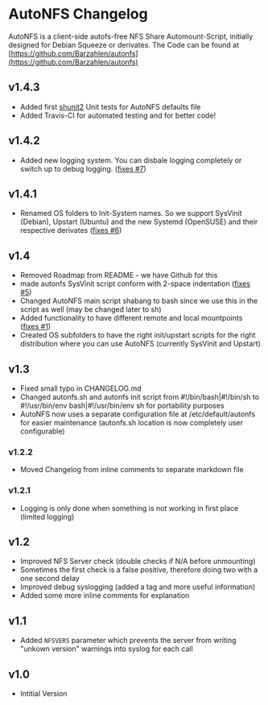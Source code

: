 # AutoNFS Changelog

AutoNFS is a client-side autofs-free NFS Share Automount-Script, initially designed for Debian Squeeze or derivates.
The Code can be found at [https://github.com/Barzahlen/autonfs](https://github.com/Barzahlen/autonfs)

## v1.4.3
- Added first [shunit2](https://code.google.com/p/shunit2/) Unit tests for AutoNFS defaults file
- Added Travis-CI for automated testing and for better code!

## v1.4.2
- Added new logging system. You can disbale logging completely or switch up to debug logging. ([fixes #7](https://github.com/Barzahlen/autonfs/issues/7))

## v1.4.1
- Renamed OS folders to Init-System names. So we support SysVinit (Debian), Upstart (Ubuntu) and the new Systemd (OpenSUSE) and their respective derivates ([fixes #6](https://github.com/Barzahlen/autonfs/issues/6))

## v1.4
- Removed Roadmap from README - we have Github for this
- made autonfs SysVinit script conform with 2-space indentation ([fixes #5](https://github.com/Barzahlen/autonfs/issues/5))
- Changed AutoNFS main script shabang to bash since we use this in the script as well (may be changed later to sh)
- Added functionality to have different remote and local mountpoints ([fixes #1](https://github.com/Barzahlen/autonfs/issues/1))
- Created OS subfolders to have the right init/upstart scripts for the right distribution where you can use AutoNFS (currently SysVinit and Upstart)

## v1.3
- Fixed small typo in CHANGELOG.md
- Changed autonfs.sh and autonfs init script from #!/bin/bash|#!/bin/sh to #!/usr/bin/env bash|#!/usr/bin/env sh for portability purposes
- AutoNFS now uses a separate configuration file at /etc/default/autonfs for easier maintenance (autonfs.sh location is now completely user configurable)

### v1.2.2
- Moved Changelog from inline comments to separate markdown file

### v1.2.1
- Logging is only done when something is not working in first place (limited logging)

## v1.2
- Improved NFS Server check (double checks if N/A before unmounting)
- Sometimes the first check is a false positive, therefore doing two with a one second delay
- Improved debug syslogging (added a tag and more useful information)
- Added some more inline comments for explanation

## v1.1
- Added `NFSVERS` parameter which prevents the server from writing "unkown version" warnings into syslog for each call

## v1.0
- Intitial Version